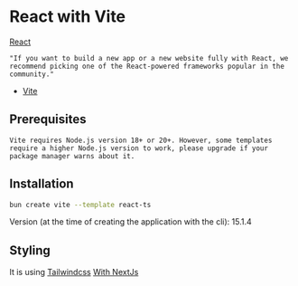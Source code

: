 # React with Vite

[React](https://react.dev/)

    "If you want to build a new app or a new website fully with React, we recommend picking one of the React-powered frameworks popular in the community."

- [Vite](https://vite.dev/)

## Prerequisites

    Vite requires Node.js version 18+ or 20+. However, some templates require a higher Node.js version to work, please upgrade if your package manager warns about it.

## Installation

```sh
bun create vite --template react-ts
```

Version (at the time of creating the application with the cli): 15.1.4

## Styling

It is using [Tailwindcss](https://tailwindcss.com/) [With NextJs](https://tailwindcss.com/docs/guides/nextjs)